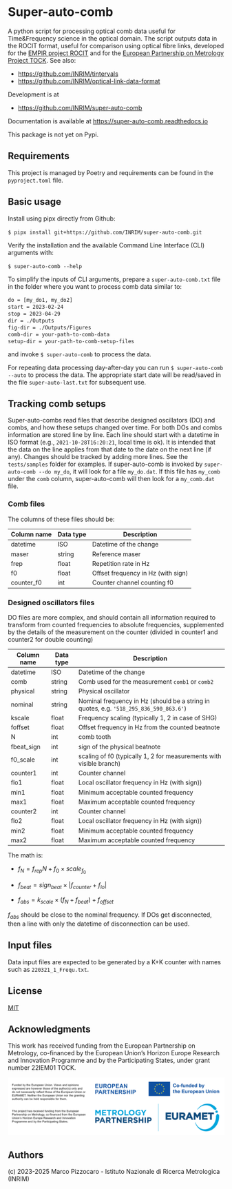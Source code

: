 # Super-auto-comb

A python script for processing optical comb data useful for Time\&Frequency science in the optical domain.
The script outputs data in the ROCIT format, useful for comparison using optical fibre links, developed for the [EMPIR project ROCIT](http://empir.npl.co.uk/rocit/) and for the [European Partnership on Metrology Project TOCK](https://www.ptb.de/epm2022/tock/home).
See also:
- <https://github.com/INRIM/tintervals>
- <https://github.com/INRIM/optical-link-data-format>

Development is at 
- <https://github.com/INRIM/super-auto-comb>

Documentation is available at <https://super-auto-comb.readthedocs.io>

This package is not yet on Pypi.

## Requirements
This project is managed by Poetry and requirements can be found in the `pyproject.toml` file.


## Basic usage
Install using pipx directly from Github:

`$ pipx install git+https://github.com/INRIM/super-auto-comb.git`

Verify the installation and the available Command Line Interface (CLI) arguments with:

`$ super-auto-comb --help`

To simplify the inputs of CLI arguments, prepare a `super-auto-comb.txt` file in the folder where you want to process comb data similar to:

    do = [my_do1, my_do2]
    start = 2023-02-24
    stop = 2023-04-29
    dir = ./Outputs
    fig-dir = ./Outputs/Figures
    comb-dir = your-path-to-comb-data
    setup-dir = your-path-to-comb-setup-files

and invoke `$ super-auto-comb` to process the data.

For repeating data processing day-after-day you can run `$ super-auto-comb --auto` to process the data.
The appropriate start date will be read/saved in the file `super-auto-last.txt` for subsequent use. 

## Tracking comb setups

Super-auto-combs read files  that describe designed oscillators (DO) and combs, and how these setups changed over time. For both DOs and combs information are stored line by line. Each line should start with a datetime in ISO format (e.g., `2021-10-28T16:20:21`, local time is ok). It is intended that the data on the line applies from that date to the date on the next line (if any). Changes should be tracked by adding more lines. See the `tests/samples` folder for examples. If super-auto-comb is invoked by `super-auto-comb --do my_do`, it will look for a file `my_do.dat`. If this file has `my_comb` under the `comb` column, super-auto-comb will then look for a `my_comb.dat` file.

### Comb files
The columns of these files should be:

| Column name | Data type | Description |
|-------------|-----------|-------------|
| datetime    | ISO       | Datetime of the change | 
| maser       | string    | Reference maser |
| frep        | float     | Repetition rate in Hz |
| f0          | float     | Offset frequency in Hz (with sign) |
| counter_f0  | int       | Counter channel counting f0 | 

### Designed oscillators files

DO files are more complex, and should contain all information required to transform from counted frequencies to absolute frequencies, supplemented  by the details of the measurement on the counter (divided in counter1 and counter2 for double counting)


| Column name | Data type | Description |
|-------------|-----------|-------------|
| datetime    | ISO       | Datetime of the change |
| comb        | string    | Comb used for the measurement `comb1` or `comb2`    | 
| physical    | string    | Physical oscillator    |
| nominal     | string    | Nominal frequency in Hz (should be a string in quotes, e.g. `'518_295_836_590_863.6'`)|
| kscale      | float     | Frequency scaling (typically 1, 2 in case of SHG) |
| foffset     | float     | Offset frequency in Hz from the counted beatnote |
| N           | int       | comb tooth |
| fbeat_sign  | int       | sign of the physical beatnote |
| f0_scale    | int       | scaling of f0 (typically 1, 2 for measurements with visible branch) |
| counter1    | int       | Counter channel |
| flo1        | float     | Local oscillator frequency in Hz (with sign)) |
| min1        | float     | Minimum acceptable counted frequency |
| max1        | float     | Maximum acceptable counted frequency |
| counter2    | int       | Counter channel |
| flo2        | float     | Local oscillator frequency in Hz (with sign)) |
| min2        | float     | Minimum acceptable counted frequency |
| max2        | float     | Maximum acceptable counted frequency |


The math is:

- $f_N = f_{rep} N + f_0 \times scale_{f_0}$

- $f_{beat} = sign_{beat} \times |f_{counter} + f_{lo}|$

- $f_{abs} = k_{scale} \times (f_N + f_{beat}) + f_{offset}$

$f_{abs}$ should be close to the nominal frequency.
If DOs get disconnected, then a line with only the datetime of disconnection can be used.

## Input files
Data input files are expected to be generated by a K+K counter with names such as `220321_1_Frequ.txt`.


## License

[MIT](https://opensource.org/licenses/MIT)


## Acknowledgments
This work has received funding from the European Partnership on Metrology, co-financed by the European Union’s Horizon Europe Research and Innovation Programme and by the Participating States, under grant number 22IEM01 TOCK.

![badge](./docs/source/Acknowledgement%20badge.png)

## Authors

(c) 2023-2025 Marco Pizzocaro - Istituto Nazionale di Ricerca Metrologica (INRIM)